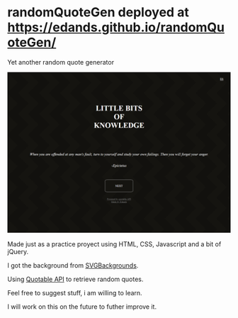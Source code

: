 # randomQuoteGen deployed at https://edands.github.io/randomQuoteGen/

Yet another random quote generator 

![app-screenshot](https://raw.githubusercontent.com/Edands/randomQuoteGen/master/resources/style/Screenshot_2021-01-20%20Random%20Philosophy%20Quote.png)

Made just as a practice proyect using HTML, CSS, Javascript and a bit of jQuery.

I got the background from [SVGBackgrounds](https://www.svgbackgrounds.com/).

Using [Quotable API](https://github.com/lukePeavey/quotable) to retrieve random quotes.

Feel free to suggest stuff, i am willing to learn. 

I will work on this on the future to futher improve it.
